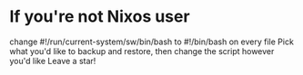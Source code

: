 # If you're not Nixos user
change #!/run/current-system/sw/bin/bash to #!/bin/bash on every file
Pick what you'd like to backup and restore, then change the script however you'd like
Leave a star!
